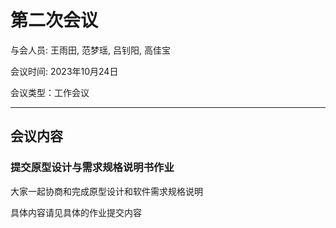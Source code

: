 # 第二次会议

与会人员: 王雨田, 范梦瑶, 吕钊阳, 高佳宝

会议时间: 2023年10月24日

会议类型：工作会议

---

## 会议内容

### 提交原型设计与需求规格说明书作业
大家一起协商和完成原型设计和软件需求规格说明

具体内容请见具体的作业提交内容
